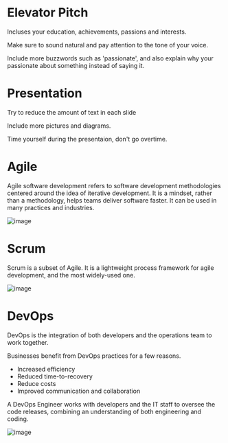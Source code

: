 # Elevator Pitch

Incluses your education, achievements, passions and interests.

Make sure to sound natural and pay attention to the tone of your voice.

Include more buzzwords such as 'passionate', and also explain why your passionate about something instead of saying it.

# Presentation

Try to reduce the amount of text in each slide

Include more pictures and diagrams. 

Time yourself during the presentaion, don't go overtime.



# Agile

Agile software development refers to software development methodologies centered around the idea of iterative development.
It is a mindset, rather than a methodology, helps teams deliver software faster. It can be used in many practices and industries.

![image](https://user-images.githubusercontent.com/106158041/194583374-e07d8c74-62f0-45b0-87b6-8c94dfbae538.png)


# Scrum

Scrum is a subset of Agile. It is a lightweight process framework for agile development, and the most widely-used one.

![image](https://user-images.githubusercontent.com/106158041/194584878-a307e15e-6dbb-4aa6-8790-13f72f608d99.png)


# DevOps

DevOps is the integration of both developers and the operations team to work together.

Businesses benefit from DevOps practices for a few reasons.

* Increased efficiency
* Reduced time-to-recovery
* Reduce costs
* Improved communication and collaboration

A DevOps Engineer works with developers and the IT staff to oversee the code releases, combining an understanding of both engineering and coding.

![image](https://user-images.githubusercontent.com/106158041/194591395-062c8cc4-5778-4c77-a412-5cc8ee912170.png)


